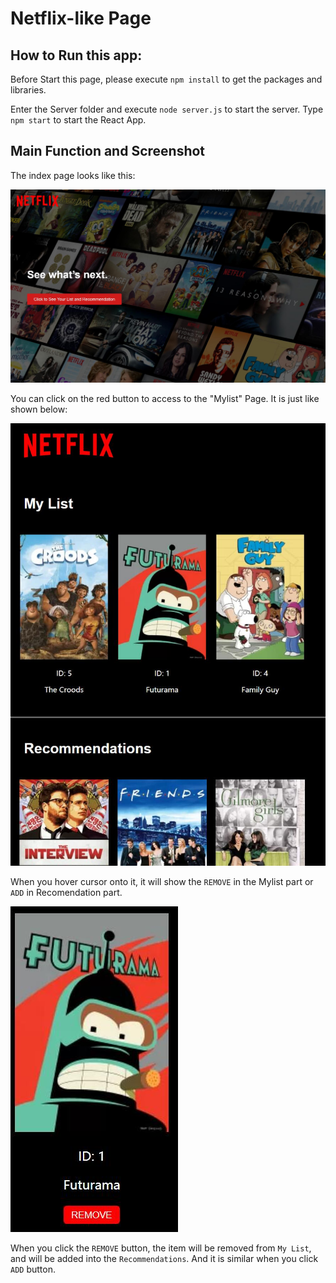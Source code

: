 Netflix-like Page
==

How to Run this app:
--

Before Start this page, please execute `npm install` to get the packages and libraries.

Enter the Server folder and execute `node server.js` to start the server. Type `npm start` to start the React App.


Main Function and Screenshot
--


The index page looks like this:

![Index pages](/Screenshots/index.jpg)

You can click on the red button to access to the "Mylist" Page. It is just like shown below:

![Index pages](/Screenshots/mylist.jpg)


When you hover cursor onto it, it will show the `REMOVE` in the Mylist part or `ADD` in Recomendation part.


![Index pages](/Screenshots/hover.jpg)

When you click the `REMOVE` button, the item will be removed from `My List`, and will be added into the `Recommendations`. And it is similar when you click `ADD` button.

